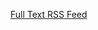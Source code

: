 ---
layout: post
wordpress_id: 1041
wordpress_url: http://noesbueno.com/archives/1041
date: '2011-03-03 15:59:43 -0600'
date_gmt: '2011-03-03 20:59:43 -0600'
body: |
  <p><a href="http://fulltextrssfeed.com/">Full Text RSS Feed</a></p>
---